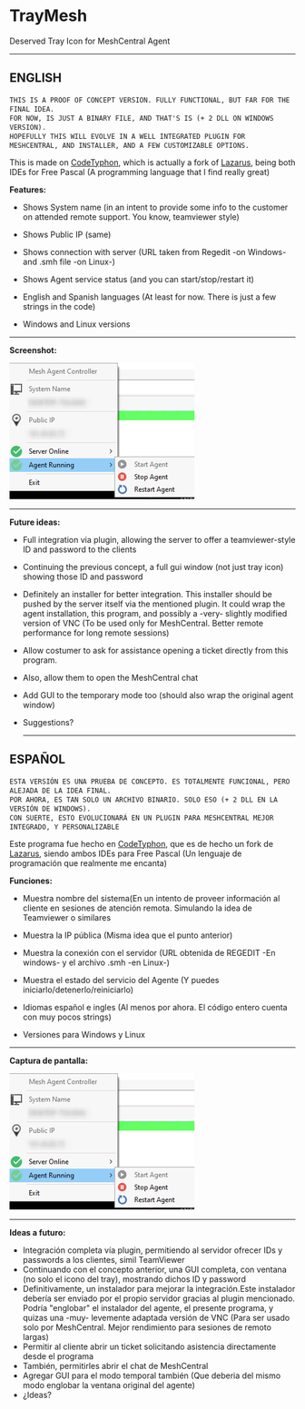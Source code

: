 # TrayMesh
Deserved Tray Icon for MeshCentral Agent

   ------------


## ENGLISH

	THIS IS A PROOF OF CONCEPT VERSION. FULLY FUNCTIONAL, BUT FAR FOR THE FINAL IDEA. 
	FOR NOW, IS JUST A BINARY FILE, AND THAT'S IS (+ 2 DLL ON WINDOWS VERSION).
	HOPEFULLY THIS WILL EVOLVE IN A WELL INTEGRATED PLUGIN FOR MESHCENTRAL, AND INSTALLER, AND A FEW CUSTOMIZABLE OPTIONS.
	
	
This is made on [CodeTyphon](https://www.pilotlogic.com/sitejoom/index.php/wiki/84-wiki/codetyphon-studio/72-codetyphon-about), which is actually a fork of [Lazarus](https://www.lazarus-ide.org/), being both IDEs for Free Pascal (A programming language that I find really great)

**Features:**

   * Shows System name (in an intent to provide some info to the customer on attended remote support. You know, teamviewer style)

   * Shows Public IP (same)

   * Shows connection with server (URL taken from Regedit -on Windows- and .smh file -on Linux-)

   * Shows Agent service status (and you can start/stop/restart it)

   * English and Spanish languages (At least for now. There is just a few strings in the code)
   
   * Windows and Linux versions
   ------------

**Screenshot:**

![Simple and pretty](meshtray.webp)
	
------------

**Future ideas:**

* Full integration via plugin, allowing the server to offer a teamviewer-style ID and password to the clients
* Continuing the previous concept, a full gui window (not just tray icon) showing those ID and password
* Definitely an installer for better integration. This installer should be pushed by the server itself via the mentioned plugin. It could wrap the agent installation, this program, and possibly a -very- slightly modified version of VNC (To be used only for MeshCentral. Better remote performance for long remote sessions)
* Allow costumer to ask for assistance opening a ticket directly from this program. 
* Also, allow them to open the MeshCentral chat
* Add GUI to the temporary mode too (should also wrap the original agent window)
* Suggestions?



   ------------

## ESPAÑOL

	ESTA VERSIÓN ES UNA PRUEBA DE CONCEPTO. ES TOTALMENTE FUNCIONAL, PERO ALEJADA DE LA IDEA FINAL. 
	POR AHORA, ES TAN SOLO UN ARCHIVO BINARIO. SOLO ESO (+ 2 DLL EN LA VERSIÓN DE WINDOWS).
	CON SUERTE, ESTO EVOLUCIONARÁ EN UN PLUGIN PARA MESHCENTRAL MEJOR INTEGRADO, Y PERSONALIZABLE
	
	

Este programa fue hecho en [CodeTyphon](https://www.pilotlogic.com/sitejoom/index.php/wiki/84-wiki/codetyphon-studio/72-codetyphon-about), que es de hecho un fork de [Lazarus](https://www.lazarus-ide.org/), siendo ambos IDEs para Free Pascal (Un lenguaje de programación que realmente me encanta)


**Funciones:**

   * Muestra nombre del sistema(En un intento de proveer información al cliente en sesiones de atención remota. Simulando la idea de Teamviewer o similares

   * Muestra la IP pública (Misma idea que el punto anterior)

   * Muestra la conexión con el servidor (URL obtenida de REGEDIT -En windows- y el archivo .smh -en Linux-)

   * Muestra el estado del servicio del Agente (Y puedes iniciarlo/detenerlo/reiniciarlo)

   * Idiomas español e ingles (Al menos por ahora. El código entero cuenta con muy pocos strings)
   
   * Versiones para Windows y Linux
   ------------

**Captura de pantalla:**

![Simple and pretty](meshtray.webp)
	
------------

**Ideas a futuro:**

* Integración completa vía plugin, permitiendo al servidor ofrecer IDs y passwords a los clientes, simil TeamViewer
* Continuando con el concepto anterior, una GUI completa, con ventana (no solo el icono del tray), mostrando dichos ID y password
* Definitivamente, un instalador para mejorar la integración.Este instalador debería ser enviado por el propio servidor gracias al plugin mencionado. Podría "englobar" el instalador del agente, el presente programa, y quizas una -muy- levemente adaptada versión de VNC (Para ser usado solo por MeshCentral. Mejor rendimiento para sesiones de remoto largas)
* Permitir al cliente abrir un ticket solicitando asistencia directamente desde el programa
* También, permitirles abrir el chat de MeshCentral
* Agregar GUI para el modo temporal también (Que deberia del mismo modo englobar la ventana original del agente)
* ¿Ideas?

